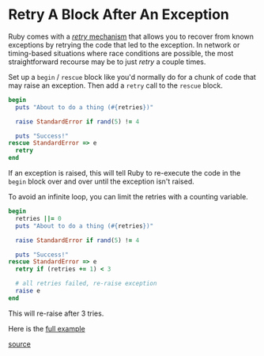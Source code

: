 # Retry A Block After An Exception

Ruby comes with a [_retry_
mechanism](https://ruby-doc.org/docs/keywords/1.9/Object.html#method-i-retry)
that allows you to recover from known exceptions by retrying the code that led
to the exception. In network or timing-based situations where race conditions
are possible, the most straightforward recourse may be to just _retry_ a couple
times.

Set up a `begin` / `rescue` block like you'd normally do for a chunk of code
that may raise an exception. Then add a `retry` call to the `rescue` block.

```ruby
begin
  puts "About to do a thing (#{retries})"

  raise StandardError if rand(5) != 4

  puts "Success!"
rescue StandardError => e
  retry
end
```

If an exception is raised, this will tell Ruby to re-execute the code in the
`begin` block over and over until the exception isn't raised.

To avoid an infinite loop, you can limit the retries with a counting variable.

```ruby
begin
  retries ||= 0
  puts "About to do a thing (#{retries})"

  raise StandardError if rand(5) != 4

  puts "Success!"
rescue StandardError => e
  retry if (retries += 1) < 3

  # all retries failed, re-raise exception
  raise e
end
```

This will re-raise after 3 tries.

Here is the [full example](https://gist.github.com/jbranchaud/629fb3b9d55c817e5c9fc480790dfabc)

[source](https://www.honeybadger.io/blog/how-to-try-again-when-exceptions-happen-in-ruby/)
